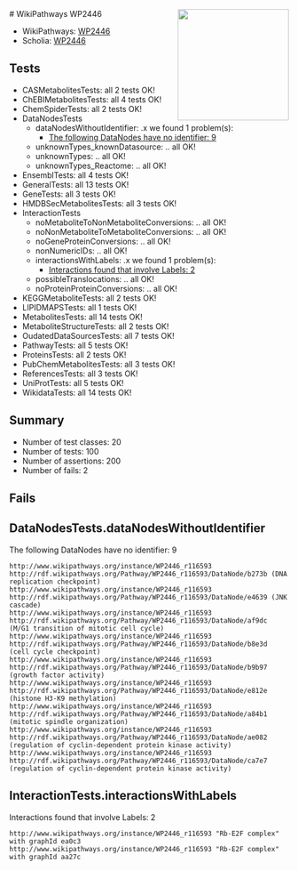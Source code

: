 <img style="float: right; width: 200px" src="https://upload.wikimedia.org/wikipedia/commons/thumb/8/83/Wplogo_with_text_500.png/640px-Wplogo_with_text_500.png" />
# WikiPathways WP2446

* WikiPathways: [WP2446](https://identifiers.org/wikipathways:WP2446)
* Scholia: [WP2446](https://scholia.toolforge.org/wikipathways/WP2446)
## Tests
* CASMetabolitesTests: all 2 tests OK!
* ChEBIMetabolitesTests: all 4 tests OK!
* ChemSpiderTests: all 2 tests OK!
* DataNodesTests
    * dataNodesWithoutIdentifier: .x we found 1 problem(s):
        * [The following DataNodes have no identifier: 9](#d2d32fa8)
    * unknownTypes_knownDatasource: .. all OK!
    * unknownTypes: .. all OK!
    * unknownTypes_Reactome: .. all OK!
* EnsemblTests: all 4 tests OK!
* GeneralTests: all 13 tests OK!
* GeneTests: all 3 tests OK!
* HMDBSecMetabolitesTests: all 3 tests OK!
* InteractionTests
    * noMetaboliteToNonMetaboliteConversions: .. all OK!
    * noNonMetaboliteToMetaboliteConversions: .. all OK!
    * noGeneProteinConversions: .. all OK!
    * nonNumericIDs: .. all OK!
    * interactionsWithLabels: .x we found 1 problem(s):
        * [Interactions found that involve Labels: 2](#630d2679)
    * possibleTranslocations: .. all OK!
    * noProteinProteinConversions: .. all OK!
* KEGGMetaboliteTests: all 2 tests OK!
* LIPIDMAPSTests: all 1 tests OK!
* MetabolitesTests: all 14 tests OK!
* MetaboliteStructureTests: all 2 tests OK!
* OudatedDataSourcesTests: all 7 tests OK!
* PathwayTests: all 5 tests OK!
* ProteinsTests: all 2 tests OK!
* PubChemMetabolitesTests: all 3 tests OK!
* ReferencesTests: all 3 tests OK!
* UniProtTests: all 5 tests OK!
* WikidataTests: all 14 tests OK!


## Summary

* Number of test classes: 20
* Number of tests: 100
* Number of assertions: 200
* Number of fails: 2

## Fails

<a name="d2d32fa8" />

## DataNodesTests.dataNodesWithoutIdentifier

The following DataNodes have no identifier: 9
```
http://www.wikipathways.org/instance/WP2446_r116593 http://rdf.wikipathways.org/Pathway/WP2446_r116593/DataNode/b273b (DNA replication checkpoint)
http://www.wikipathways.org/instance/WP2446_r116593 http://rdf.wikipathways.org/Pathway/WP2446_r116593/DataNode/e4639 (JNK cascade)
http://www.wikipathways.org/instance/WP2446_r116593 http://rdf.wikipathways.org/Pathway/WP2446_r116593/DataNode/af9dc (M/G1 transition of mitotic cell cycle)
http://www.wikipathways.org/instance/WP2446_r116593 http://rdf.wikipathways.org/Pathway/WP2446_r116593/DataNode/b8e3d (cell cycle checkpoint)
http://www.wikipathways.org/instance/WP2446_r116593 http://rdf.wikipathways.org/Pathway/WP2446_r116593/DataNode/b9b97 (growth factor activity)
http://www.wikipathways.org/instance/WP2446_r116593 http://rdf.wikipathways.org/Pathway/WP2446_r116593/DataNode/e812e (histone H3-K9 methylation)
http://www.wikipathways.org/instance/WP2446_r116593 http://rdf.wikipathways.org/Pathway/WP2446_r116593/DataNode/a84b1 (mitotic spindle organization)
http://www.wikipathways.org/instance/WP2446_r116593 http://rdf.wikipathways.org/Pathway/WP2446_r116593/DataNode/ae082 (regulation of cyclin-dependent protein kinase activity)
http://www.wikipathways.org/instance/WP2446_r116593 http://rdf.wikipathways.org/Pathway/WP2446_r116593/DataNode/ca7e7 (regulation of cyclin-dependent protein kinase activity)
```

<a name="630d2679" />

## InteractionTests.interactionsWithLabels

Interactions found that involve Labels: 2
```
http://www.wikipathways.org/instance/WP2446_r116593 "Rb-E2F complex" with graphId ea0c3
http://www.wikipathways.org/instance/WP2446_r116593 "Rb-E2F complex" with graphId aa27c
```

